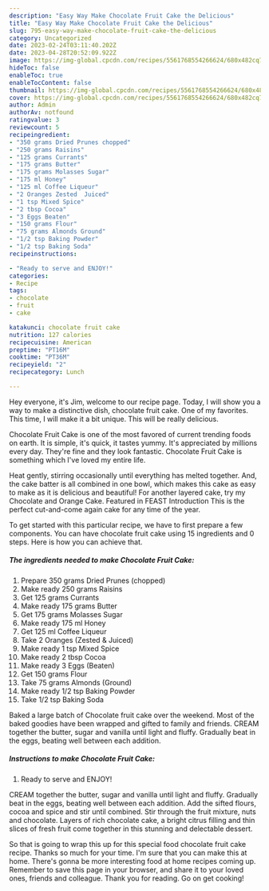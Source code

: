 ```yaml
---
description: "Easy Way Make Chocolate Fruit Cake the Delicious"
title: "Easy Way Make Chocolate Fruit Cake the Delicious"
slug: 795-easy-way-make-chocolate-fruit-cake-the-delicious
category: Uncategorized
date: 2023-02-24T03:11:40.202Z
date: 2023-04-28T20:52:09.922Z
image: https://img-global.cpcdn.com/recipes/5561768554266624/680x482cq70/chocolate-fruit-cake-recipe-main-photo.jpg
hideToc: false
enableToc: true
enableTocContent: false
thumbnail: https://img-global.cpcdn.com/recipes/5561768554266624/680x482cq70/chocolate-fruit-cake-recipe-main-photo.jpg
cover: https://img-global.cpcdn.com/recipes/5561768554266624/680x482cq70/chocolate-fruit-cake-recipe-main-photo.jpg
author: Admin
authorAv: notfound
ratingvalue: 3
reviewcount: 5
recipeingredient:
- "350 grams Dried Prunes chopped"
- "250 grams Raisins"
- "125 grams Currants"
- "175 grams Butter"
- "175 grams Molasses Sugar"
- "175 ml Honey"
- "125 ml Coffee Liqueur"
- "2 Oranges Zested  Juiced"
- "1 tsp Mixed Spice"
- "2 tbsp Cocoa"
- "3 Eggs Beaten"
- "150 grams Flour"
- "75 grams Almonds Ground"
- "1/2 tsp Baking Powder"
- "1/2 tsp Baking Soda"
recipeinstructions:

- "Ready to serve and ENJOY!"
categories:
- Recipe
tags:
- chocolate
- fruit
- cake

katakunci: chocolate fruit cake 
nutrition: 127 calories
recipecuisine: American
preptime: "PT16M"
cooktime: "PT36M"
recipeyield: "2"
recipecategory: Lunch

---
```



Hey everyone, it's Jim, welcome to our recipe page. Today, I will show you a way to make a distinctive dish, chocolate fruit cake. One of my favorites. This time, I will make it a bit unique. This will be really delicious.

Chocolate Fruit Cake is one of the most favored of current trending foods on earth. It is simple, it's quick, it tastes yummy. It's appreciated by millions every day. They're fine and they look fantastic. Chocolate Fruit Cake is something which I've loved my entire life.

Heat gently, stirring occasionally until everything has melted together. And, the cake batter is all combined in one bowl, which makes this cake as easy to make as it is delicious and beautiful! For another layered cake, try my Chocolate and Orange Cake. Featured in FEAST Introduction This is the perfect cut-and-come again cake for any time of the year.


To get started with this particular recipe, we have to first prepare a few components. You can have chocolate fruit cake using 15 ingredients and 0 steps. Here is how you can achieve that.

<!--inarticleads1-->

##### The ingredients needed to make Chocolate Fruit Cake:

1. Prepare 350 grams Dried Prunes (chopped)
1. Make ready 250 grams Raisins
1. Get 125 grams Currants
1. Make ready 175 grams Butter
1. Get 175 grams Molasses Sugar
1. Make ready 175 ml Honey
1. Get 125 ml Coffee Liqueur
1. Take 2 Oranges (Zested &amp; Juiced)
1. Make ready 1 tsp Mixed Spice
1. Make ready 2 tbsp Cocoa
1. Make ready 3 Eggs (Beaten)
1. Get 150 grams Flour
1. Take 75 grams Almonds (Ground)
1. Make ready 1/2 tsp Baking Powder
1. Take 1/2 tsp Baking Soda


Baked a large batch of Chocolate fruit cake over the weekend. Most of the baked goodies have been wrapped and gifted to family and friends. CREAM together the butter, sugar and vanilla until light and fluffy. Gradually beat in the eggs, beating well between each addition. 

<!--inarticleads2-->

##### Instructions to make Chocolate Fruit Cake:


1. Ready to serve and ENJOY!

CREAM together the butter, sugar and vanilla until light and fluffy. Gradually beat in the eggs, beating well between each addition. Add the sifted flours, cocoa and spice and stir until combined. Stir through the fruit mixture, nuts and chocolate. Layers of rich chocolate cake, a bright citrus filling and thin slices of fresh fruit come together in this stunning and delectable dessert. 

So that is going to wrap this up for this special food chocolate fruit cake recipe. Thanks so much for your time. I'm sure that you can make this at home. There's gonna be more interesting food at home recipes coming up. Remember to save this page in your browser, and share it to your loved ones, friends and colleague. Thank you for reading. Go on get cooking!
